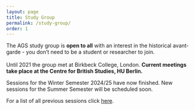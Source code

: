 ```yaml
---
layout: page
title: Study Group
permalink: /study-group/
order: 1
---
```


The AGS study group is **open to all** with an interest in the historical avant-garde - you don’t need to be a student or researcher to join.
<br><br>Until 2021 the group met at Birkbeck College, London. **Current meetings take place at the Centre for British Studies, HU Berlin.**

Sessions for the Winter Semester 2024/25 have now finished. New sessions for the Summer Semester will be scheduled soon.

<!-- To participate, simply come along to one of our discussion sessions. You can find a calendar of our upcoming sessions below.

The reading for each session is distributed through our mailing list one week in advance. If you've missed the cut-off point but would still like to receive the materials, feel free to <a class="u-email" href="mailto:{{ site.email }}">get in touch</a>.

<h3>Upcoming Sessions</h3>

<table>
  <tr>
    <th>Date</th>
    <th>Time</th>
    <th>Session</th>
    <th>Location</th>
  </tr>
  <tr>
    <td width="25%">8 October 2024</td>
    <td width ="15%">7-8.30 pm</td>
    <td width="35%"><b>Velimir Khlebnikov and ‘beyonsense’ language</b></td>
    <td width="25%">Room 104, Centre for British Studies, Mohrenstraße 60, 10117 Berlin</td>
  </tr>
<tr>
    <td>12 November 2024</td>
    <td>7-8.30 pm</td>
    <td><b>Poems by Mascha Kaléko</b></td>
    <td>Room 104, Centre for British Studies, Mohrenstraße 60, 10117 Berlin</td>
  </tr>
  <tr>
    <td>17 December 2024</td>
    <td>7-8.30 pm</td>
    <td><b>Films by Lotte Reiniger</b></td>
    <td>Room 104, Centre for British Studies, Mohrenstraße 60, 10117 Berlin</td>
  </tr>  
   <tr>
    <td>14 January 2025</td>
    <td>7-8.30 pm</td>
    <td><b>Edward Verrall Lucas and George Morrow, <i>What a Life!</i></b></td>
    <td>Room 104, Centre for British Studies, Mohrenstraße 60, 10117 Berlin</td>
  </tr>  
   <tr>
    <td><s>11 February 2025</s> <br><b>NEW DATE: 12 February 2025</b></td>
    <td>7-8.30 pm</td>
    <td><b>Photomontages by Hannah Höch</b></td>
    <td>Room 104, Centre for British Studies, Mohrenstraße 60, 10117 Berlin</td>
  </tr>  
</table>
-->


<!-- Share buttons BEGIN
<div class="a2a_kit a2a_kit_size_25 a2a_default_style" data-a2a-icon-color="#828282">
  <a class="a2a_button_facebook"></a>
  <a class="a2a_button_twitter"></a>
  <a class="a2a_button_email"></a>
  <a class="a2a_button_whatsapp"></a>
</div>
<script async src="https://static.addtoany.com/menu/page.js"></script><br>
Share buttons END -->

For a list of all previous sessions click [here](/past-sessions).
